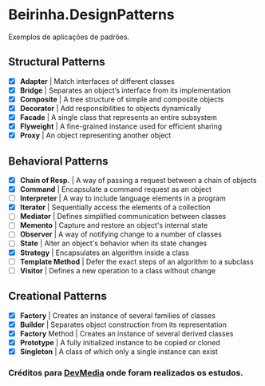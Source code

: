 # Beirinha.DesignPatterns
Exemplos de aplicações de padrões.

## Structural Patterns

- [x] **Adapter** | Match interfaces of different classes
- [x] **Bridge** | Separates an object’s interface from its implementation
- [x] **Composite** | A tree structure of simple and composite objects
- [x] **Decorator** | Add responsibilities to objects dynamically
- [x] **Facade** | A single class that represents an entire subsystem
- [x] **Flyweight** | A fine-grained instance used for efficient sharing
- [x] **Proxy** | An object representing another object

## Behavioral Patterns

- [x] **Chain of Resp.** | A way of passing a request between a chain of objects
- [x] **Command** | Encapsulate a command request as an object
- [ ] **Interpreter** | A way to include language elements in a program
- [x] **Iterator** | Sequentially access the elements of a collection
- [ ] **Mediator** | Defines simplified communication between classes
- [ ] **Memento** | Capture and restore an object's internal state
- [ ] **Observer** | A way of notifying change to a number of classes
- [ ] **State** | Alter an object's behavior when its state changes
- [x] **Strategy** | Encapsulates an algorithm inside a class
- [ ] **Template Method** | Defer the exact steps of an algorithm to a subclass
- [ ] **Visitor** | Defines a new operation to a class without change

## Creational Patterns

- [x]  **Factory** | Creates an instance of several families of classes
- [x]  **Builder** | Separates object construction from its representation
- [x]  **Factory** Method | Creates an instance of several derived classes
- [x]  **Prototype** | A fully initialized instance to be copied or cloned
- [x]  **Singleton** | A class of which only a single instance can exist

### Créditos para [DevMedia](https://devmedia.com.br) onde foram realizados os estudos.
